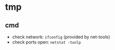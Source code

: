 # tmp

## cmd

- check network: `ifconfig` (provided by net-tools)
- check ports open: `netstat -tunlp`